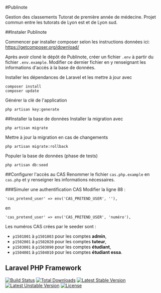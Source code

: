 #Publinote

Gestion des classements Tutorat de première année de médecine.
Projet commun entre les tutorats de Lyon est et de Lyon sud.

##Instaler Publinote

Commencer par installer composer selon les instructions données ici: https://getcomposer.org/download/

Après avoir cloné le dépôt de Publinote, créer un fichier `.env` à partir du fichier `.env.example`. Modifier ce dernier fichier en y renseignant les informations d'accès à la base de données.

Installer les dépendances de Laravel et les mettre à jour avec
```
composer install
composer update
```

Générer la clé de l'application
```
php artisan key:generate
```

##Installer la base de données
Installer la migration avec
```
php artisan migrate
```
Mettre à jour la migration en cas de changements
```
php artisan migrate:rollback
```
Populer la base de données (phase de tests)
```
php artisan db:seed
```

##Configurer l'accès au CAS
Renommer le fichier `cas.php.example` en `cas.php` et y renseigner les informations nécessaires.

###Simuler une authentification CAS
Modifier la ligne 88 :
```
'cas_pretend_user' => env('CAS_PRETEND_USER', ''),
```
en
```
'cas_pretend_user' => env('CAS_PRETEND_USER', 'numéro'),
```
Les numéros CAS crées par le seeder sont :
- `p1501001` à `p1501003` pour les comptes **admin**,
- `p1502001` à `p1502020` pour les comptes **tuteur**,
- `p1503001` à `p1503090` pour les comptes **étudiant**,
- `p1504001` à `p1504010` pour les comptes **étudiant essa**.

## Laravel PHP Framework

[![Build Status](https://travis-ci.org/laravel/framework.svg)](https://travis-ci.org/laravel/framework)
[![Total Downloads](https://poser.pugx.org/laravel/framework/d/total.svg)](https://packagist.org/packages/laravel/framework)
[![Latest Stable Version](https://poser.pugx.org/laravel/framework/v/stable.svg)](https://packagist.org/packages/laravel/framework)
[![Latest Unstable Version](https://poser.pugx.org/laravel/framework/v/unstable.svg)](https://packagist.org/packages/laravel/framework)
[![License](https://poser.pugx.org/laravel/framework/license.svg)](https://packagist.org/packages/laravel/framework)
